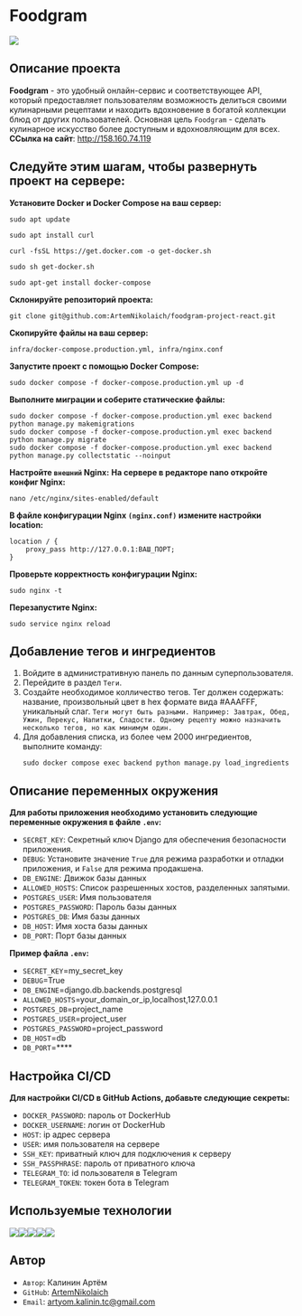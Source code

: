 # Foodgram
![](https://github.com/ArtemNikolaich/foodgram-project-react/actions/workflows/main.yml/badge.svg?event=push)

## Описание проекта

**Foodgram** - это удобный онлайн-сервис и соответствующее API, который предоставляет пользователям возможность делиться своими кулинарными рецептами и находить вдохновение в богатой коллекции блюд от других пользователей. Основная цель `Foodgram` - сделать кулинарное искусство более доступным и вдохновляющим для всех.
**ССылка на сайт**: http://158.160.74.119
## Следуйте этим шагам, чтобы развернуть проект на сервере:

**Установите Docker и Docker Compose на ваш сервер:**
```
sudo apt update
```
```
sudo apt install curl
```
```
curl -fsSL https://get.docker.com -o get-docker.sh
```
```
sudo sh get-docker.sh
```
```
sudo apt-get install docker-compose
```
**Склонируйте репозиторий проекта:**
```
git clone git@github.com:ArtemNikolaich/foodgram-project-react.git
```
**Скопируйте файлы на ваш сервер:**
```
infra/docker-compose.production.yml, infra/nginx.conf
```
**Запустите проект с помощью Docker Compose:**
```
sudo docker compose -f docker-compose.production.yml up -d
```
**Выполните миграции и соберите статические файлы:**
```
sudo docker compose -f docker-compose.production.yml exec backend python manage.py makemigrations
sudo docker compose -f docker-compose.production.yml exec backend python manage.py migrate
sudo docker compose -f docker-compose.production.yml exec backend python manage.py collectstatic --noinput
```
**Настройте `внешний` Nginx:**
**На сервере в редакторе nano откройте конфиг Nginx:**
```
nano /etc/nginx/sites-enabled/default
```
**В файле конфигурации Nginx `(nginx.conf)` измените настройки location:**
```
location / {
    proxy_pass http://127.0.0.1:ВАШ_ПОРТ;
}
```
**Проверьте корректность конфигурации Nginx:**
```
sudo nginx -t
```
**Перезапустите Nginx:**
```
sudo service nginx reload
```
## Добавление тегов и ингредиентов
1. Войдите в административную панель по данным суперпользователя.
2. Перейдите в раздел `Теги`.
3. Создайте необходимое колличество тегов. Тег должен содержать: название, произвольный цвет в hex формате вида #AAAFFF, уникальный слаг.
`Теги могут быть разными. Например: Завтрак, Обед, Ужин, Перекус, Напитки, Сладости. Одному рецепту можно назначить несколько тегов, но как минимум один.`
4. Для добавления списка, из более чем 2000 ингредиентов, выполните команду:
   ```
   sudo docker compose exec backend python manage.py load_ingredients
   ```
## Описание переменных окружения

**Для работы приложения необходимо установить следующие переменные окружения в файле `.env`:**

- `SECRET_KEY`: Секретный ключ Django для обеспечения безопасности приложения.
- `DEBUG`: Установите значение `True` для режима разработки и отладки приложения, и `False` для режима продакшена.
- `DB_ENGINE`: Движок базы данных
- `ALLOWED_HOSTS`: Список разрешенных хостов, разделенных запятыми.
- `POSTGRES_USER`: Имя пользователя
- `POSTGRES_PASSWORD`: Пароль базы данных
- `POSTGRES_DB`: Имя базы данных
- `DB_HOST`: Имя хоста базы данных
- `DB_PORT`: Порт базы данных

**Пример файла `.env`:**

- `SECRET_KEY`=my_secret_key
- `DEBUG`=True
- `DB_ENGINE`=django.db.backends.postgresql
- `ALLOWED_HOSTS`=your_domain_or_ip,localhost,127.0.0.1
- `POSTGRES_DB`=project_name
- `POSTGRES_USER`=project_user
- `POSTGRES_PASSWORD`=project_password
- `DB_HOST`=db
- `DB_PORT`=****
## Настройка CI/CD
**Для настройки CI/CD в GitHub Actions, добавьте следующие секреты:**

- `DOCKER_PASSWORD`: пароль от DockerHub
- `DOCKER_USERNAME`: логин от DockerHub
- `HOST`: ip адрес сервера
- `USER`: имя пользователя на сервере
- `SSH_KEY`: приватный ключ для подключения к серверу
- `SSH_PASSPHRASE`: пароль от приватного ключа
- `TELEGRAM_TO`: id пользователя в Telegram
- `TELEGRAM_TOKEN`: токен бота в Telegram

## Используемые технологии

![](https://camo.githubusercontent.com/322390071e070cfd75db97f646ff9878e45f22306a90d7682e49da86402d8f54/68747470733a2f2f696d672e736869656c64732e696f2f62616467652f4e6f64654a532d3430343133373f7374796c653d666f722d7468652d6261646765266c6f676f3d4e6f64652e4a53266c6f676f436f6c6f723d383363643239)![](https://camo.githubusercontent.com/8bfae175a07d3f8b6e55e134c9ef6d6dc3307ba144fa1162c981313ec59fffc1/68747470733a2f2f696d672e736869656c64732e696f2f62616467652f446a616e676f2d3130336532653f7374796c653d666f722d7468652d6261646765266c6f676f3d446a616e676f266c6f676f436f6c6f723d7768697465)![](https://camo.githubusercontent.com/c5726bd71e0eb47e7a9c8740c94351f2229908bab71dfd23083e8205c3443def/68747470733a2f2f696d672e736869656c64732e696f2f62616467652f507974686f6e2d3330333633643f7374796c653d666f722d7468652d6261646765266c6f676f3d507974686f6e266c6f676f436f6c6f723d79656c6c6f77)![](https://camo.githubusercontent.com/dad46ec2dae95e1fffa2749d787ae49b18f7da0f271f728405ef5974a639e912/68747470733a2f2f696d672e736869656c64732e696f2f62616467652f506f7374677265732d3333363739313f7374796c653d666f722d7468652d6261646765266c6f676f3d506f737467726573716c266c6f676f436f6c6f723d7768697465)![](https://camo.githubusercontent.com/607f5f48387c389e7ea1206a02530235cbae93b1e1fd3bf374c4ae9401fce2de/68747470733a2f2f696d672e736869656c64732e696f2f62616467652f446f636b65722d3234393665643f7374796c653d666f722d7468652d6261646765266c6f676f3d646f636b6572266c6f676f436f6c6f723d7768697465)
  
## Автор

- `Автор`: Калинин Артём
- `GitHub`: [ArtemNikolaich](https://github.com/ArtemNikolaich)
- `Email`: artyom.kalinin.tc@gmail.com
